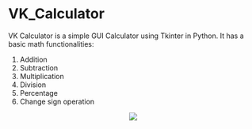 # VK_Calculator
VK Calculator is a simple GUI Calculator using Tkinter in Python. It has a basic math functionalities:
1. Addition
2. Subtraction
3. Multiplication
4. Division
5. Percentage
6. Change sign operation

<p align="center">
  <img src="![](images/VK%20Calculator.png)">
</p>
